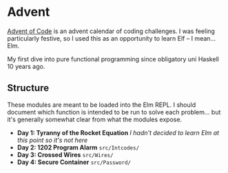 # Advent

[Advent of Code](https://adventofcode.com/) is an advent calendar of coding challenges. I was feeling particularly festive, so I used this as an opportunity to learn Elf – I mean... Elm.

My first dive into pure functional programming since obligatory uni Haskell 10 years ago.

## Structure

These modules are meant to be loaded into the Elm REPL. I should document which function is intended to be run to solve each problem... but it's generally somewhat clear from what the modules expose.

* **Day 1: Tyranny of the Rocket Equation** _I hadn't decided to learn Elm at this point so it's not here_
* **Day 2: 1202 Program Alarm** `src/Intcodes/`
* **Day 3: Crossed Wires** `src/Wires/`
* **Day 4: Secure Container** `src/Password/`
